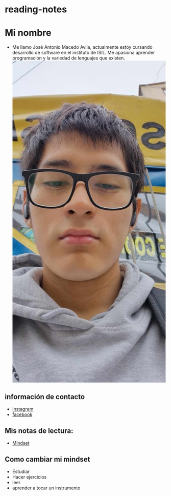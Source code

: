 # reading-notes
# Mi nombre
- Me llamo José Antonio Macedo Avila, actualmente estoy cursando desarrollo de software en el instituto de ISIL.
Me apasiona aprender programación y la variedad de lenguajes que existen.
![Fotodeperfil](https://github.com/gatoenelespacio/reading-notes/blob/main/yo.jpeg)

## información de contacto
- [instagram](https://www.instagram.com/jose_macd0/)
- [facebook](https://www.facebook.com/Fresaturnip10/)
## Mis notas de lectura: 
- [Mindset](./mindset.md)

## Como cambiar mi mindset
- Estudiar
- Hacer ejercicios
- leer
- aprender a tocar un instrumento

